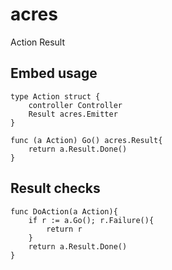 # acres

Action Result

## Embed usage

```
type Action struct {
    controller Controller
    Result acres.Emitter
}

func (a Action) Go() acres.Result{
    return a.Result.Done()
}
```

## Result checks

```
func DoAction(a Action){
    if r := a.Go(); r.Failure(){
        return r
    }
    return a.Result.Done()
}
```
